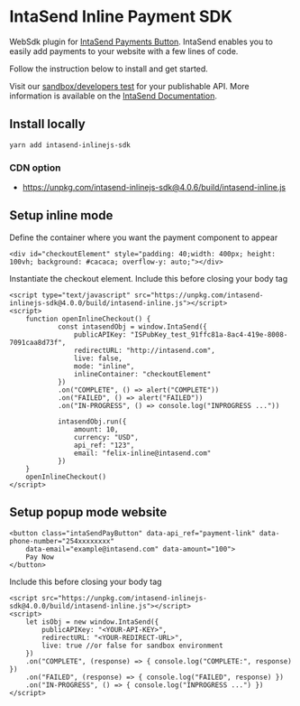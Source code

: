 # IntaSend Inline Payment SDK

WebSdk plugin for [IntaSend Payments Button](https://intasend.com). IntaSend enables you to easily add payments to your website with a few lines of code.

Follow the instruction below to install and get started. 

Visit our [sandbox/developers test](https://sandbox.intasend.com) for your publishable API. More information is available on the [IntaSend Documentation](https://developers.intasend.com).

## Install locally

    yarn add intasend-inlinejs-sdk

### CDN option

- https://unpkg.com/intasend-inlinejs-sdk@4.0.6/build/intasend-inline.js

## Setup inline mode

Define the container where you want the payment component to appear

    <div id="checkoutElement" style="padding: 40;width: 400px; height: 100vh; background: #cacaca; overflow-y: auto;"></div>

Instantiate the checkout element. Include this before closing your body tag

    <script type="text/javascript" src="https://unpkg.com/intasend-inlinejs-sdk@4.0.0/build/intasend-inline.js"></script>
    <script>
        function openInlineCheckout() {
                const intasendObj = window.IntaSend({
                    publicAPIKey: "ISPubKey_test_91ffc81a-8ac4-419e-8008-7091caa8d73f",
                    redirectURL: "http://intasend.com",
                    live: false,
                    mode: "inline",
                    inlineContainer: "checkoutElement"
                })
                .on("COMPLETE", () => alert("COMPLETE"))
                .on("FAILED", () => alert("FAILED"))
                .on("IN-PROGRESS", () => console.log("INPROGRESS ..."))

                intasendObj.run({
                    amount: 10,
                    currency: "USD",
                    api_ref: "123",
                    email: "felix-inline@intasend.com"
                })
        }
        openInlineCheckout()
    </script>

## Setup popup mode website

    <button class="intaSendPayButton" data-api_ref="payment-link" data-phone-number="254xxxxxxxx"
        data-email="example@intasend.com" data-amount="100">
        Pay Now
    </button>

Include this before closing your body tag

    <script src="https://unpkg.com/intasend-inlinejs-sdk@4.0.0/build/intasend-inline.js"></script>
    <script>
        let isObj = new window.IntaSend({
            publicAPIKey: "<YOUR-API-KEY>",
            redirectURL: "<YOUR-REDIRECT-URL>",
            live: true //or false for sandbox environment
        })
        .on("COMPLETE", (response) => { console.log("COMPLETE:", response) })
        .on("FAILED", (response) => { console.log("FAILED", response) })
        .on("IN-PROGRESS", () => { console.log("INPROGRESS ...") })
    </script>

